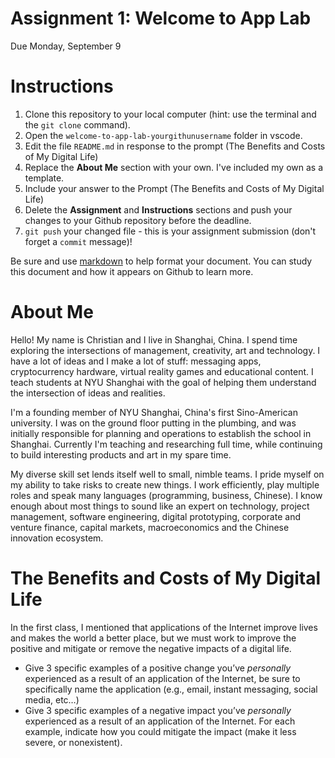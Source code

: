 # Assignment 1: Welcome to App Lab
Due Monday, September 9

# Instructions
1. Clone this repository to your local computer (hint: use the terminal and the `git clone` command).
2. Open the `welcome-to-app-lab-yourgithunusername` folder in vscode.
3. Edit the file `README.md` in response to the prompt (The Benefits and Costs of My Digital Life)
4. Replace the **About Me** section with your own. I've included my own as a template.
5. Include your answer to the Prompt (The Benefits and Costs of My Digital Life)
6. Delete the **Assignment** and **Instructions** sections and push your changes to your Github repository before the deadline.
7. `git push` your changed file - this is your assignment submission (don't forget a `commit` message)!
 
Be sure and use [markdown](https://medium.com/applab-fall-2019/homework-1-github-bootcamp-bb21077a878b) to help format your document. You can study this document and how it appears on Github to learn more.

# About Me
Hello! My name is Christian and I live in Shanghai, China. I spend time exploring the intersections of management, creativity, art and technology. I have a lot of ideas and I make a lot of stuff: messaging apps, cryptocurrency hardware, virtual reality games and educational content. I teach students at NYU Shanghai with the goal of helping them understand the intersection of ideas and realities.

I'm a founding member of NYU Shanghai, China's first Sino-American university. I was on the ground floor putting in the plumbing, and was initially responsible for planning and operations to establish the school in Shanghai. Currently I'm teaching and researching full time, while continuing to build interesting products and art in my spare time.

My diverse skill set lends itself well to small, nimble teams. I pride myself on my ability to take risks to create new things. I work efficiently, play multiple roles and speak many languages (programming, business, Chinese). I know enough about most things to sound like an expert on technology, project management, software engineering, digital prototyping, corporate and venture finance, capital markets, macroeconomics and the Chinese innovation ecosystem.

# The Benefits and Costs of My Digital Life
In the first class, I mentioned that applications of the Internet improve lives and makes the world a better place, but we must work to improve the positive and mitigate or remove the negative impacts of a digital life.

* Give 3 specific examples of a positive change you’ve *personally* experienced as a result of an application of the Internet, be sure to specifically name the application (e.g., email, instant messaging, social media, etc…)
* Give 3 specific examples of a negative impact you’ve *personally* experienced as a result of an application of the Internet. For each example, indicate how you could mitigate the impact (make it less severe, or nonexistent).







